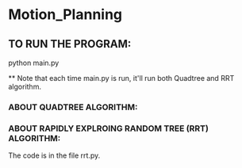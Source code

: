 # Motion_Planning

## TO RUN THE PROGRAM:

python main.py

** Note that each time main.py is run, it'll run both Quadtree and RRT algorithm.

### ABOUT QUADTREE ALGORITHM:


### ABOUT RAPIDLY EXPLROING RANDOM TREE (RRT) ALGORITHM:
The code is in the file rrt.py.
